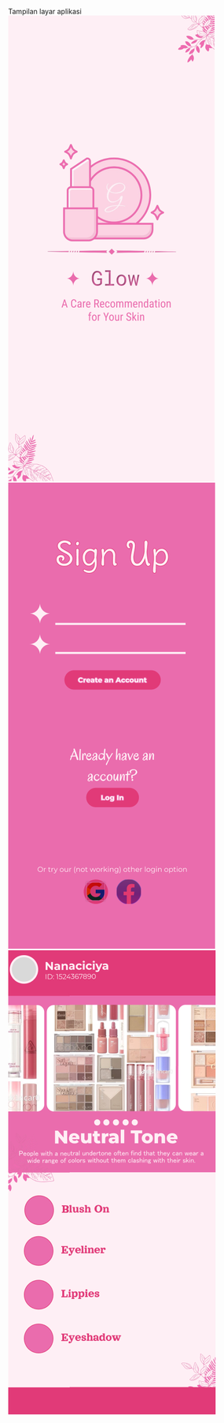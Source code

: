 Tampilan layar aplikasi
![UI Preview](https://github.com/Nadia15S/Mobile-Devolopment/blob/Assignment2/Screenshot%202025-07-12%20011506.png)
![UI Preview](https://github.com/Nadia15S/Mobile-Devolopment/blob/Assignment2/Screenshot%202025-07-12%20011522.png)
![UI Preview](https://github.com/Nadia15S/Mobile-Devolopment/blob/Assignment2/Screenshot%202025-07-12%20011541.png)
